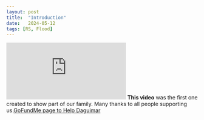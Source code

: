 ```yaml
---
layout: post
title:  "Introduction"
date:   2024-05-12
tags: [RS, Flood]
---
```

<iframe width="315" 
src="https://www.youtube.com/embed/ymPCkuYHLE0"
title="YouTube video player"
frameborder="0"
allow="accelerometer; autoplay; clipboard-write; encrypted-media; gyroscope; picture-in-picture; web-share"
allowfullscreen></iframe>
<strong>This video</strong> was the first one created to show part of our family. Many thanks to all people supporting us.<a title="GoFundMe page to Help Daguimar" href="https://gofund.me/9d46afae" target="_blank">GoFundMe page to Help Daguimar</a>

<!--more-->

